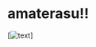 # amaterasu!!

[![ text ](https://i.pinimg.com/originals/72/ff/58/72ff58ebc1b799ebafcd8901845a62af.gif)]